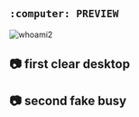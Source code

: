 ## `:computer: PREVIEW`
![whoami2](https://user-images.githubusercontent.com/30783071/30778596-e746f4c6-a0af-11e7-823e-cfe484a08fb9.png)

## :camera: first clear desktop
## :camera: second fake busy 
